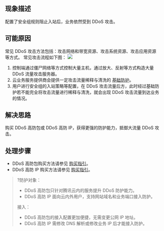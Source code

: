 
## 现象描述
配置了安全组规则阻止入站后，业务依然受到 DDoS 攻击。

## 可能原因
常见 DDoS 攻击方法包括：攻击网络和带宽资源、攻击系统资源、攻击应用资源等方式。
常见攻击流程如下图：
![](https://main.qcloudimg.com/raw/f47438cfa5dfa34da164027d05c84cb1.png)
1. 控制端通过僵尸网络等方式控制大量主机，通过放大、反射等方式构造大量 DDoS 流量攻击服务器。
2. 云业务服务提供商会提供一定攻击流量稀释与清洗的 [基础防护](https://cloud.tencent.com/document/product/1020)。
3. 用户进行安全组的入站策略等配置，在 DDoS 攻击流量后方，此时经过基础防护若不能完全将攻击流量进行稀释与清洗，就会出现 DDoS 攻击流量到达业务的情况。

## 解决思路
购买 DDoS 高防包或 DDoS 高防 IP，获得更强的防护能力，抵御大流量 DDoS 攻击。

## 处理步骤
- DDoS 高防包购买方法请参见 [购买指引](https://cloud.tencent.com/document/product/1021/43894)。
- DDoS 高防 IP 购买方法请参见 [购买指引](https://cloud.tencent.com/document/product/1014/44082)。

>?防护对象：
>- DDoS 高防包只针对腾讯云内的服务提升 DDoS 防护能力。
>- DDoS 高防 IP 面向云内外用户，支持网站域名和业务端口接入防护。
>
>接入：
>- DDoS 高防包的接入配置更加便捷，无需变更公网 IP 地址。
>- DDoS 高防 IP 需修改 DNS 解析或修改业务 IP 后才能接入防护。

